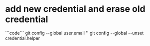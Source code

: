 # add new credential and erase old credential

´´´code´´´
git config --global user.email '<git-commit-address>'
git config --global --unset credential.helper
